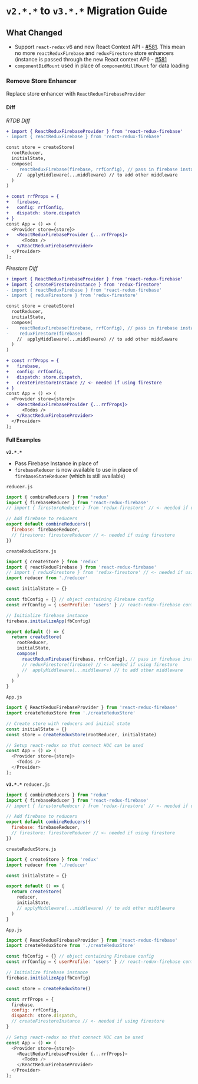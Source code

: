 # `v2.*.*` to `v3.*.*` Migration Guide

## What Changed

* Support `react-redux` v6 and new React Context API - [#581](https://github.com/prescottprue/react-redux-firebase/issues/581). This mean no more `reactReduxFirebase` and `reduxFirestore` store enhancers (instance is passed through the new React context API) - [#581](https://github.com/prescottprue/react-redux-firebase/issues/581)
* `componentDidMount` used in place of `componentWillMount` for data loading

### Remove Store Enhancer

Replace store enhancer with `ReactReduxFirebaseProvider`

#### Diff

_RTDB Diff_
```diff
+ import { ReactReduxFirebaseProvider } from 'react-redux-firebase'
- import { reactReduxFirebase } from 'react-redux-firebase'

const store = createStore(
  rootReducer,
  initialState,
  compose(
-    reactReduxFirebase(firebase, rrfConfig), // pass in firebase instance instead of config
    //  applyMiddleware(...middleware) // to add other middleware
  )
)

+ const rrfProps = {
+   firebase,
+   config: rrfConfig,
+   dispatch: store.dispatch
+ }
const App = () => (
  <Provider store={store}>
+   <ReactReduxFirebaseProvider {...rrfProps}>
      <Todos />
+   </ReactReduxFirebaseProvider>
  </Provider>
);
```

_Firestore Diff_
```diff
+ import { ReactReduxFirebaseProvider } from 'react-redux-firebase'
+ import { createFirestoreInstance } from 'redux-firestore'
- import { reactReduxFirebase } from 'react-redux-firebase'
- import { reduxFirestore } from 'redux-firestore'

const store = createStore(
  rootReducer,
  initialState,
  compose(
-    reactReduxFirebase(firebase, rrfConfig), // pass in firebase instance instead of config
-    reduxFirestore(firebase)
    //  applyMiddleware(...middleware) // to add other middleware
  )
)

+ const rrfProps = {
+   firebase,
+   config: rrfConfig,
+   dispatch: store.dispatch,
+   createFirestoreInstance // <- needed if using firestore
+ }
const App = () => (
  <Provider store={store}>
+   <ReactReduxFirebaseProvider {...rrfProps}>
      <Todos />
+   </ReactReduxFirebaseProvider>
  </Provider>
);
```

#### Full Examples

**`v2.*.*`**

* Pass Firebase Instance in place of
* `firebaseReducer` is now available to use in place of `firebaseStateReducer` (which is still available)

`reducer.js`
```js
import { combineReducers } from 'redux'
import { firebaseReducer } from 'react-redux-firebase'
// import { firestoreReducer } from 'redux-firestore' // <- needed if using firestore

// Add firebase to reducers
export default combineReducers({
  firebase: firebaseReducer,
  // firestore: firestoreReducer // <- needed if using firestore
})
```

`createReduxStore.js`
```js
import { createStore } from 'redux'
import { reactReduxFirebase } from 'react-redux-firebase'
// import { reduxFirestore } from 'redux-firestore' // <- needed if using firestore
import reducer from './reducer'

const initialState = {}

const fbConfig = {} // object containing Firebase config
const rrfConfig = { userProfile: 'users' } // react-redux-firebase config

// Initialize firebase instance
firebase.initializeApp(fbConfig)

export default () => {
  return createStore(
    rootReducer,
    initialState,
    compose(
      reactReduxFirebase(firebase, rrfConfig), // pass in firebase instance instead of config
      // reduxFirestore(firebase) // <- needed if using firestore
      //  applyMiddleware(...middleware) // to add other middleware
    )
  )
}
```

`App.js`

```js
import { ReactReduxFirebaseProvider } from 'react-redux-firebase'
import createReduxStore from './createReduxStore'

// Create store with reducers and initial state
const initialState = {}
const store = createReduxStore(rootReducer, initialState)

// Setup react-redux so that connect HOC can be used
const App = () => (
  <Provider store={store}>
    <Todos />
  </Provider>
);
```

**`v3.*.*`**
`reducer.js`
```js
import { combineReducers } from 'redux'
import { firebaseReducer } from 'react-redux-firebase'
// import { firestoreReducer } from 'redux-firestore' // <- needed if using firestore

// Add firebase to reducers
export default combineReducers({
  firebase: firebaseReducer,
  // firestore: firestoreReducer // <- needed if using firestore
})
```


`createReduxStore.js`
```js
import { createStore } from 'redux'
import reducer from './reducer'

const initialState = {}

export default () => {
  return createStore(
    reducer,
    initialState,
    // applyMiddleware(...middleware) // to add other middleware
  )
}
```

`App.js`

```js
import { ReactReduxFirebaseProvider } from 'react-redux-firebase'
import createReduxStore from './createReduxStore'

const fbConfig = {} // object containing Firebase config
const rrfConfig = { userProfile: 'users' } // react-redux-firebase config

// Initialize firebase instance
firebase.initializeApp(fbConfig)

const store = createReduxStore()

const rrfProps = {
  firebase,
  config: rrfConfig,
  dispatch: store.dispatch,
  // createFirestoreInstance // <- needed if using firestore
}

// Setup react-redux so that connect HOC can be used
const App = () => (
  <Provider store={store}>
    <ReactReduxFirebaseProvider {...rrfProps}>
      <Todos />
    </ReactReduxFirebaseProvider>
  </Provider>
);
```

